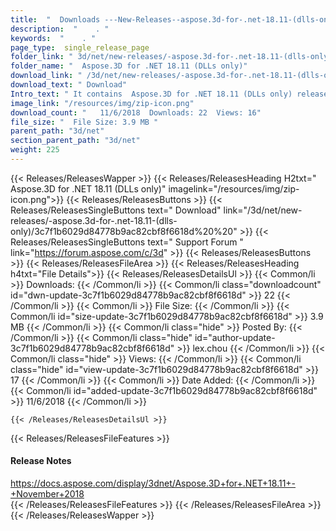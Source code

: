 ```yaml
---
title:  "  Downloads ---New-Releases--aspose.3d-for-.net-18.11-(dlls-only) . " 
description:  "    . " 
keywords:  "    . " 
page_type:  single_release_page
folder_link: " 3d/net/new-releases/-aspose.3d-for-.net-18.11-(dlls-only)/"
folder_name: "  Aspose.3D for .NET 18.11 (DLLs only)"
download_link: " /3d/net/new-releases/-aspose.3d-for-.net-18.11-(dlls-only)/3c7f1b6029d84778b9ac82cbf8f6618d"
download_text: " Download"
Intro_text: " It contains  Aspose.3D for .NET 18.11 (DLLs only) release."
image_link: "/resources/img/zip-icon.png"
download_count: "   11/6/2018  Downloads: 22  Views: 16"
file_size: "  File Size: 3.9 MB "
parent_path: "3d/net"
section_parent_path: "3d/net"
weight: 225
---
```


{{< Releases/ReleasesWapper >}}
  {{< Releases/ReleasesHeading H2txt="  Aspose.3D for .NET 18.11 (DLLs only)" imagelink="/resources/img/zip-icon.png">}}
  {{< Releases/ReleasesButtons >}}
    {{< Releases/ReleasesSingleButtons text=" Download" link="/3d/net/new-releases/-aspose.3d-for-.net-18.11-(dlls-only)/3c7f1b6029d84778b9ac82cbf8f6618d%20%20" >}}
    {{< Releases/ReleasesSingleButtons text=" Support Forum " link="https://forum.aspose.com/c/3d" >}}
  {{< Releases/ReleasesButtons >}}
  {{< Releases/ReleasesFileArea >}}
    {{< Releases/ReleasesHeading h4txt="File Details">}}
    {{< Releases/ReleasesDetailsUl >}}
            {{< Common/li  >}} Downloads: {{< /Common/li >}} 
      {{< Common/li class="downloadcount" id="dwn-update-3c7f1b6029d84778b9ac82cbf8f6618d" >}} 22 {{< /Common/li >}} 
      {{< Common/li  >}} File Size: {{< /Common/li >}} 
      {{< Common/li id="size-update-3c7f1b6029d84778b9ac82cbf8f6618d" >}} 3.9 MB {{< /Common/li >}} 
      {{< Common/li  class="hide" >}} Posted By: {{< /Common/li >}} 
      {{< Common/li class="hide" id="author-update-3c7f1b6029d84778b9ac82cbf8f6618d" >}} lex.chou {{< /Common/li >}} 
      {{< Common/li class="hide"  >}} Views: {{< /Common/li >}} 
      {{< Common/li class="hide" id="view-update-3c7f1b6029d84778b9ac82cbf8f6618d" >}} 17 {{< /Common/li >}} 
      {{< Common/li  >}} Date Added: {{< /Common/li >}} 
      {{< Common/li id="added-update-3c7f1b6029d84778b9ac82cbf8f6618d" >}} 11/6/2018 {{< /Common/li >}} 

    {{< /Releases/ReleasesDetailsUl >}}

  {{< Releases/ReleasesFileFeatures >}}
      <h4>Release Notes</h4><div><a href="https://docs.aspose.com/display/3dnet/Aspose.3D+for+.NET+18.11+-+November+2018">https://docs.aspose.com/display/3dnet/Aspose.3D+for+.NET+18.11+-+November+2018</a></div>
  {{< /Releases/ReleasesFileFeatures >}}
 {{< /Releases/ReleasesFileArea >}}
{{< /Releases/ReleasesWapper >}}


